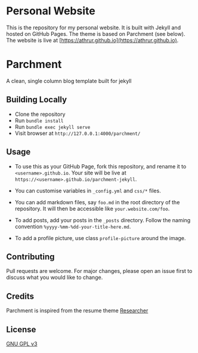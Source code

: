 # Personal Website
This is the repository for my personal website. It is built with Jekyll and hosted on GitHub Pages. The theme is based on Parchment (see below). The website is live at [https://athrur.github.io](https://athrur.github.io).

# Parchment
A clean, single column blog template built for jekyll

## Building Locally
* Clone the repository
* Run `bundle install`
* Run `bundle exec jekyll serve`
* Visit browser at `http://127.0.0.1:4000/parchment/`

## Usage

* To use this as your GitHub Page, fork this repository, and
  rename it to `<username>.github.io`. Your site will be live
  at `https://<username>.github.io/parchment-jekyll`.

* You can customise variables in `_config.yml` and `css/*` files.

* You can add markdown files, say `foo.md` in the root directory
  of the repository. It will then be accessible like
  `your.website.com/foo`.

* To add posts, add your posts in the `_posts` directory. Follow
  the naming convention `%yyyy-%mm-%dd-your-title-here.md`.

* To add a profile picture, use class `profile-picture` around
  the image.

## Contributing
Pull requests are welcome. For major changes, please open an
issue first to discuss what you would like to change.

## Credits
Parchment is inspired from the resume theme
[Researcher](https://github.com/ankitsultana/researcher)

## License
[GNU GPL v3](LICENSE)
